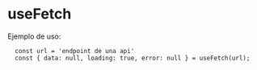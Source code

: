 # useFetch

Ejemplo de uso:
```
  const url = 'endpoint de una api'
  const { data: null, loading: true, error: null } = useFetch(url);
```